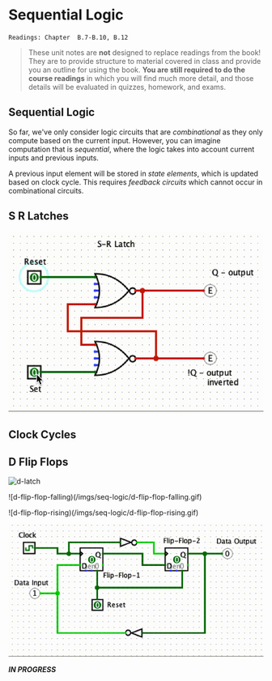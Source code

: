 # Sequential Logic

    Readings: Chapter  B.7-B.10, B.12

> These unit notes are **not** designed to replace readings from the book! They
> are to provide structure to material covered in class and provide you an
> outline for using the book. **You are still required to do the course
> readings** in which you will find much more detail, and those details will be
> evaluated in quizzes, homework, and exams.

## Sequential Logic 

So far, we've only consider logic circuits that are *combinational* as they only
compute based on the current input. However, you can imagine computation that is
*sequential*, where the logic takes into account current inputs and previous
inputs. 

A previous input element will be stored in *state elements*, which is updated
based on clock cycle. This requires *feedback circuits* which cannot occur in
combinational circuits.


## S R Latches


![s-r-latch-gif](/imgs/seq-logic/s-r-latch.gif)



## Clock Cycles



## D Flip Flops

![d-latch](/imgs/seqseq-logic/d-latch.gif)

![d-flip-flop-falling)(/imgs/seq-logic/d-flip-flop-falling.gif)

![d-flip-flop-rising)(/imgs/seq-logic/d-flip-flop-rising.gif)

![seq-flip-flop](/imgs/seq-logic/seq-flip-flop.gif)


**_IN PROGRESS_**
